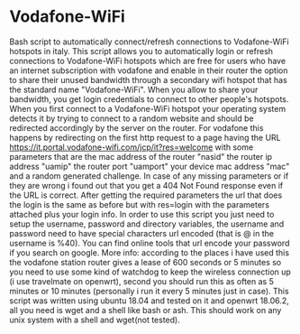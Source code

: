 # Vodafone-WiFi
Bash script to automatically connect/refresh connections to Vodafone-WiFi hotspots in italy. This script allows you to automatically login or refresh connections to Vodafone-WiFi hotspots which are free for users who have an internet subscription with vodafone and enable in their router the option to share their unused bandwidth through a secondary wifi hotspot that has the standard name "Vodafone-WiFi". When you allow to share your bandwidth, you get login credentials to connect to other people's hotspots. When you first connect to a Vodafone-WiFi hotspot your operating system detects it by trying to connect to a random website and should be redirected accordingly by the server on the router. For vodafone this happens by redirecting on the first http request to a page having the URL https://it.portal.vodafone-wifi.com/jcp/it?res=welcome with some parameters that are the mac address of the router "nasid" the router ip address "uamip" the router port "uamport" your device mac address "mac" and a random generated challenge. In case of any missing parameters or if they are wrong i found out that you get a 404 Not Found response even if the URL is correct. After getting the required parameters the url that does the login is the same as before but with res=login with the parameters attached plus your login info. In order to use this script you just need to setup the username, password and directory variables, the username and password need to have special characters url encoded (that is @ in the username is %40). You can find online tools that url encode your password if you search on google. More info: according to the places i have used this the vodafone station router gives a lease of 600 seconds or 5 minutes so you need to use some kind of watchdog to keep the wireless connection up (i use travelmate on openwrt), second you should run this as often as 5 minutes or 10 minutes (personally i run it every 5 minutes just in case). This script was written using ubuntu 18.04 and tested on it and openwrt 18.06.2, all you need is wget and a shell like bash or ash. This should work on any unix system with a shell and wget(not tested).
